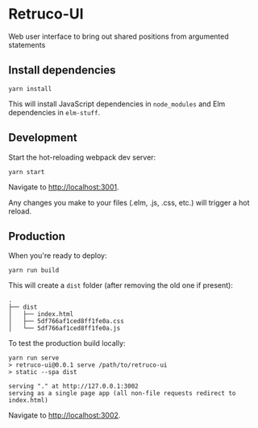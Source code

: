 # Retruco-UI

Web user interface to bring out shared positions from argumented statements

## Install dependencies

    yarn install

This will install JavaScript dependencies in `node_modules` and Elm dependencies in `elm-stuff`.

## Development

Start the hot-reloading webpack dev server:

    yarn start

Navigate to <http://localhost:3001>.

Any changes you make to your files (.elm, .js, .css, etc.) will trigger
a hot reload.

## Production

When you're ready to deploy:

    yarn run build

This will create a `dist` folder (after removing the old one if present):

    .
    ├── dist
    │   ├── index.html
    │   ├── 5df766af1ced8ff1fe0a.css
    │   └── 5df766af1ced8ff1fe0a.js

To test the production build locally:

    yarn run serve
    > retruco-ui@0.0.1 serve /path/to/retruco-ui
    > static --spa dist

    serving "." at http://127.0.0.1:3002
    serving as a single page app (all non-file requests redirect to index.html)

Navigate to <http://localhost:3002>.
